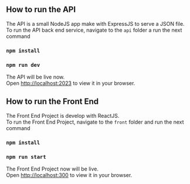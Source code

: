 ## How to run the API
The API is a small NodeJS app make with ExpressJS to serve a JSON file.\
To run the API back end service, navigate to the `api` folder a run the next command

### `npm install`
### `npm run dev`

The API will be live now.\
Open [http://localhost:2023](http://localhost:2023/api/kittens) to view it in your browser.



## How to run the Front End
The Front End Project is develop with ReactJS.\
To run the Front End Project, navigate to the `front` folder and run the next command

### `npm install`
### `npm run start`

The Front End Project now will be live.\
Open [http://localhost:300](http://localhost:300) to view it in your browser.